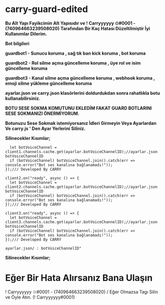 # carry-guard-edited

****Bu Alt Yapı Fayikcimin Alt Yapısıdır ve ! Carryyyyyy ✩#0001 - (740964663239508020) Tarafından Bir Kaç Hatası Düzeltilmiştir İyi Kullanımlar Dilerim.****

**Bot bilgileri**

**guardbot1 - Sunucu koruma , sağ tık ban kick koruma , bot koruma**

**guardbot2 - Rol silme açma güncelleme koruma , üye rol ve isim güncelleme koruma**

**guardbot3 - Kanal silme açma güncelleme koruma , webhook koruma , emoji silme yükleme güncelleme koruma**

**ayarlar.json ve carry.json klasörlerini doldurdukdan sonra rahatlıkla botu kullanabilirsiniz.**

**BOTU SESE SOKMA KOMUTUNU EKLEDİM FAKAT GUARD BOTLARINI SESE SOKMANIZI ÖNERMİYORUM.**

**Botunuzu Sese Sokmak istemiyorsanız İdleri Girmeyin Veya Ayarlardan Ve carry.js ' Den Ayar Yerlerini Siliniz.**

**Silinecekler Kısımlar;**

```client1.on("ready", async () => {
  let botVoiceChannel = client1.channels.cache.get(ayarlar.botVoiceChannelID);//ayarlar.json botVoiceChannelID
  if (botVoiceChannel) botVoiceChannel.join().catch(err => console.error("Bot ses kanalına bağlanamadı!"));
});/// Developed By CARRY

client2.on("ready", async () => {
  let botVoiceChannel = client2.channels.cache.get(ayarlar.botVoiceChannelID);//ayarlar.json botVoiceChannelID
  if (botVoiceChannel) botVoiceChannel.join().catch(err => console.error("Bot ses kanalına bağlanamadı!"));
});/// Developed By CARRY

client3.on("ready", async () => {
  let botVoiceChannel = client3.channels.cache.get(ayarlar.botVoiceChannelID);//ayarlar.json botVoiceChannelID
  if (botVoiceChannel) botVoiceChannel.join().catch(err => console.error("Bot ses kanalına bağlanamadı!"));
});/// Developed By CARRY

ayarlar.json/ : botVoiceChannelID"
```

**Silinecekler Kısımlar;**

# Eğer Bir Hata Alırsanız Bana Ulaşın 
! Carryyyyyy ✩#0001 - (740964663239508020) / Eğer Olmazsa Tagı Silin ve Öyle Atın. (! Carryyyyyy#0001)

